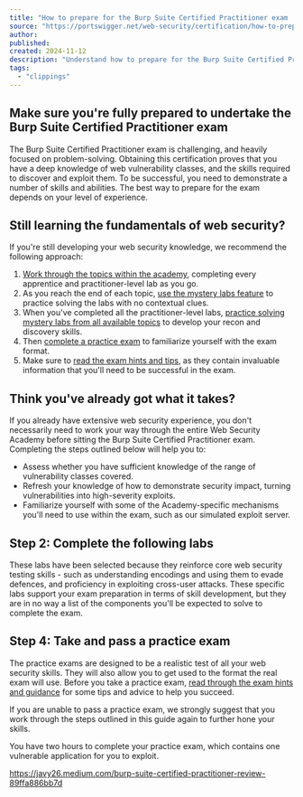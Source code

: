 ```yaml
---
title: "How to prepare for the Burp Suite Certified Practitioner exam | Web Security Academy"
source: "https://portswigger.net/web-security/certification/how-to-prepare"
author:
published:
created: 2024-11-12
description: "Understand how to prepare for the Burp Suite Certified Practitioner works, then book your certification exam."
tags:
  - "clippings"
---
```

## Make sure you're fully prepared to undertake the Burp Suite Certified Practitioner exam

The Burp Suite Certified Practitioner exam is challenging, and heavily focused on problem-solving. Obtaining this certification proves that you have a deep knowledge of web vulnerability classes, and the skills required to discover and exploit them. To be successful, you need to demonstrate a number of skills and abilities. The best way to prepare for the exam depends on your level of experience.

## Still learning the fundamentals of web security?

If you're still developing your web security knowledge, we recommend the following approach:

1. [Work through the topics within the academy](https://portswigger.net/web-security/all-topics), completing every apprentice and practitioner-level lab as you go.
2. As you reach the end of each topic, [use the mystery labs feature](https://portswigger.net/web-security/mystery-lab-challenge) to practice solving the labs with no contextual clues.
3. When you've completed all the practitioner-level labs, [practice solving mystery labs from all available topics](https://portswigger.net/web-security/mystery-lab-challenge) to develop your recon and discovery skills.
4. Then [complete a practice exam](https://portswigger.net/web-security/certification/practice-exam) to familiarize yourself with the exam format.
5. Make sure to [read the exam hints and tips](https://portswigger.net/web-security/certification/exam-hints-and-guidance), as they contain invaluable information that you'll need to be successful in the exam.

## Think you've already got what it takes?

If you already have extensive web security experience, you don't necessarily need to work your way through the entire Web Security Academy before sitting the Burp Suite Certified Practitioner exam. Completing the steps outlined below will help you to:

- Assess whether you have sufficient knowledge of the range of vulnerability classes covered.
- Refresh your knowledge of how to demonstrate security impact, turning vulnerabilities into high-severity exploits.
- Familiarize yourself with some of the Academy-specific mechanisms you'll need to use within the exam, such as our simulated exploit server.

## Step 2: Complete the following labs

These labs have been selected because they reinforce core web security testing skills - such as understanding encodings and using them to evade defences, and proficiency in exploiting cross-user attacks. These specific labs support your exam preparation in terms of skill development, but they are in no way a list of the components you'll be expected to solve to complete the exam.

## Step 4: Take and pass a practice exam

The practice exams are designed to be a realistic test of all your web security skills. They will also allow you to get used to the format the real exam will use. Before you take a practice exam, [read through the exam hints and guidance](https://portswigger.net/web-security/certification/exam-hints-and-guidance) for some tips and advice to help you succeed.

If you are unable to pass a practice exam, we strongly suggest that you work through the steps outlined in this guide again to further hone your skills.

You have two hours to complete your practice exam, which contains one vulnerable application for you to exploit.


https://javy26.medium.com/burp-suite-certified-practitioner-review-89ffa886bb7d